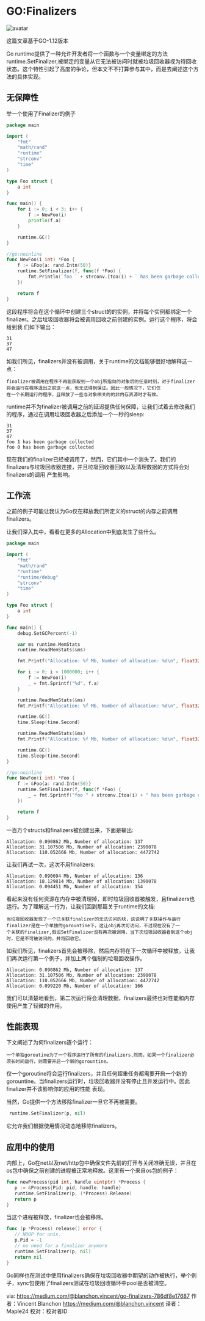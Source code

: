 # GO:Finalizers

![avatar](./gopher.png)

这篇文章基于GO-1.12版本

Go runtime提供了一种允许开发者将一个函数与一个变量绑定的方法runtime.SetFinalizer,被绑定的变量从它无法被访问时就被垃圾回收器视为待回收状态。这个特性引起了高度的争论，但本文不不打算参与其中，而是去阐述这个方法的具体实现。


## 无保障性

举一个使用了Finalizer的例子

```go
package main

import (
	"fmt"
	"math/rand"
	"runtime"
	"strconv"
	"time"
)

type Foo struct {
	a int
}

func main() {
	for i := 0; i < 3; i++ {
		f := NewFoo(i)
		println(f.a)
	}

	runtime.GC()
}

//go:noinline
func NewFoo(i int) *Foo {
	f := &Foo{a: rand.Intn(50)}
	runtime.SetFinalizer(f, func(f *Foo) {
		fmt.Println(`foo ` + strconv.Itoa(i) + ` has been garbage collected`)
	})

	return f
}
```

这段程序将会在这个循环中创建三个struct的的实例，并将每个实例都绑定一个finalizer。之后垃圾回收器将会被调用回收之前创建的实例。运行这个程序，将会给到我
们如下输出：

```
31
37
47
```

如我们所见，finalizers并没有被调用，关于runtime的文档能够很好地解释这一点：

```
finalizer被调用在程序不再能获取到一个obj所指向的对象后的任意时刻，对于finalizer将会运行在程序退出之前这一点，也无法得到保证。因此一般情况下，它们仅
在一个长期运行的程序，且释放了一些与对象相关的的非内存资源时才有效。
```

runtime并不为finalizer被调用之前的延迟提供任何保障，让我们试着去修改我们的程序，通过在调用垃圾回收器之后添加一个一秒的sleep:

```
31
37
47
foo 1 has been garbage collected
foo 0 has been garbage collected
```

现在我们的finalizer已经被调用了，然而，它们其中一个消失了。我们的finalizers与垃圾回收器连接，并且垃圾回收器回收以及清理数据的方式将会对finalizers的调用
产生影响。


## 工作流

之前的例子可能让我认为Go仅在释放我们所定义的struct的内存之前调用finalizers。

让我们深入其中，看看在更多的Allocation中到底发生了些什么。

```go
package main

import (
	"fmt"
	"math/rand"
	"runtime"
	"runtime/debug"
	"strconv"
	"time"
)

type Foo struct {
	a int
}

func main() {
	debug.SetGCPercent(-1)

	var ms runtime.MemStats
	runtime.ReadMemStats(&ms)

	fmt.Printf("Allocation: %f Mb, Number of allocation: %d\n", float32(ms.HeapAlloc)/float32(1024*1204), ms.HeapObjects)

	for i := 0; i < 1000000; i++ {
		f := NewFoo(i)
		_ = fmt.Sprintf("%d", f.a)
	}

	runtime.ReadMemStats(&ms)
	fmt.Printf("Allocation: %f Mb, Number of allocation: %d\n", float32(ms.HeapAlloc)/float32(1024*1204), ms.HeapObjects)

	runtime.GC()
	time.Sleep(time.Second)

	runtime.ReadMemStats(&ms)
	fmt.Printf("Allocation: %f Mb, Number of allocation: %d\n", float32(ms.HeapAlloc)/float32(1024*1204), ms.HeapObjects)

	runtime.GC()
	time.Sleep(time.Second)
}

//go:noinline
func NewFoo(i int) *Foo {
	f := &Foo{a: rand.Intn(50)}
	runtime.SetFinalizer(f, func(f *Foo) {
		_ = fmt.Sprintf("foo " + strconv.Itoa(i) + " has been garbage collected")
	})

	return f
}
```
一百万个structs和finalizers被创建出来，下面是输出:

```
Allocation: 0.090862 Mb, Number of allocation: 137
Allocation: 31.107506 Mb, Number of allocation: 2390078
Allocation: 110.052666 Mb, Number of allocation: 4472742
```

让我们再试一次，这次不用finalizers:

```
Allocation: 0.090694 Mb, Number of allocation: 136
Allocation: 18.129814 Mb, Number of allocation: 1390078
Allocation: 0.094451 Mb, Number of allocation: 154
```

看起来没有任何资源在内存中被清理掉，即时垃圾回收器被触发，且finalizers也运行。为了理解这一行为，让我们回到那篇关于runtime的文档:
```
当垃圾回收器发现了一个已关联finalizer的无法访问的块，这说明了关联操作与运行finalizer是在一个单独的gorountine下。这让obj再次可访问，不过现在没有了一
个关联的finalizer,假设SetFinalizer没有再次被调用，当下次垃圾回收器看到这个obj时，它是不可被访问的，并将回收它。
```

如我们所见，finalizers首先会被移除，然后内存将在下一次循环中被释放，让我们再次运行第一个例子，并加上两个强制的垃圾回收操作。

```
Allocation: 0.090862 Mb, Number of allocation: 137
Allocation: 31.107506 Mb, Number of allocation: 2390078
Allocation: 110.052666 Mb, Number of allocation: 4472742
Allocation: 0.099220 Mb, Number of allocation: 166
```

我们可以清楚地看到，第二次运行将会清理数据，finalizers最终也对性能和内存使用产生了轻微的作用。


## 性能表现

下文阐述了为何finalizers逐个运行：

```
一个单独goroutine为了一个程序运行了所有的finalizers,然而，如果一个finalizer必须长时间运行，则需要开启一个新的gorountine。
```

仅一个goroutine将会运行finalizers，并且任何超重任务都需要开启一个新的gorountine。当finalizers运行时，垃圾回收器并没有停止且并发运行中。因此finalizer并不该影响你的应用的性能
表现。

当然，Go提供一个方法移除finalizer一旦它不再被需要。

```go
 runtime.SetFinalizer(p, nil)
```

它允许我们根据使用情况动态地移除finalizers。


## 应用中的使用

内部上，Go在net以及net/http包中确保文件先前的打开与关闭准确无误，并且在os包中确保之前创建的进程被正常地释放。这里有一个来自os包的例子：

```go
func newProcess(pid int, handle uintptr) *Process {
   p := &Process{Pid: pid, handle: handle}
   runtime.SetFinalizer(p, (*Process).Release)
   return p
}
```

当这个进程被释放，finalizer也会被移除。

```go
func (p *Process) release() error {
   // NOOP for unix.
   p.Pid = -1
   // no need for a finalizer anymore
   runtime.SetFinalizer(p, nil)
   return nil
}
```

Go同样也在测试中使用finalizers确保在垃圾回收器中期望的动作被执行，举个例子，sync包使用了finalizers测试在垃圾回收循环中pool是否被清空。

via: https://medium.com/@blanchon.vincent/go-finalizers-786df8e17687
作者：Vincent Blanchon https://medium.com/@blanchon.vincent
译者：Maple24
校对：校对者ID
